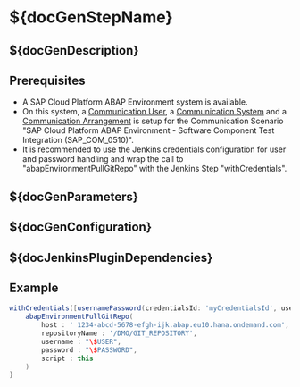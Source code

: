 # ${docGenStepName}

## ${docGenDescription}

## Prerequisites

* A SAP Cloud Platform ABAP Environment system is available.
* On this system, a [Communication User](https://help.sap.com/viewer/65de2977205c403bbc107264b8eccf4b/Cloud/en-US/0377adea0401467f939827242c1f4014.html), a [Communication System](https://help.sap.com/viewer/65de2977205c403bbc107264b8eccf4b/Cloud/en-US/1bfe32ae08074b7186e375ab425fb114.html) and a [Communication Arrangement](https://help.sap.com/viewer/65de2977205c403bbc107264b8eccf4b/Cloud/en-US/a0771f6765f54e1c8193ad8582a32edb.html) is setup for the Communication Scenario "SAP Cloud Platform ABAP Environment - Software Component Test Integration (SAP_COM_0510)".
* It is recommended to use the Jenkins credentials configuration for user and password handling and wrap the call to "abapEnvironmentPullGitRepo" with the Jenkins Step "withCredentials".

## ${docGenParameters}

## ${docGenConfiguration}

## ${docJenkinsPluginDependencies}

## Example

```groovy
withCredentials([usernamePassword(credentialsId: 'myCredentialsId', usernameVariable: 'USER', passwordVariable: 'PASSWORD')]) {
    abapEnvironmentPullGitRepo(
        host : ' 1234-abcd-5678-efgh-ijk.abap.eu10.hana.ondemand.com',
        repositoryName : '/DMO/GIT_REPOSITORY',
        username : "\$USER",
        password : "\$PASSWORD",
        script : this
    )
}
```

